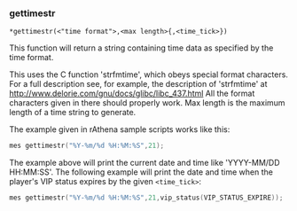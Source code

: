 ### gettimestr
```
*gettimestr(<"time format">,<max length>{,<time_tick>})
```

This function will return a string containing time data as specified by the
time format.

This uses the C function 'strfmtime', which obeys special format characters. For
a full description see, for example, the description of 'strfmtime' at
http://www.delorie.com/gnu/docs/glibc/libc_437.html
All the format characters given in there should properly work.
Max length is the maximum length of a time string to generate.

The example given in rAthena sample scripts works like this:

```c
mes gettimestr("%Y-%m/%d %H:%M:%S",21);
```

The example above will print the current date and time like 'YYYY-MM/DD HH:MM:SS'.
The following example will print the date and time when the player's VIP status
expires by the given `<time_tick>`:

```c
mes gettimestr("%Y-%m/%d %H:%M:%S",21,vip_status(VIP_STATUS_EXPIRE));
```

